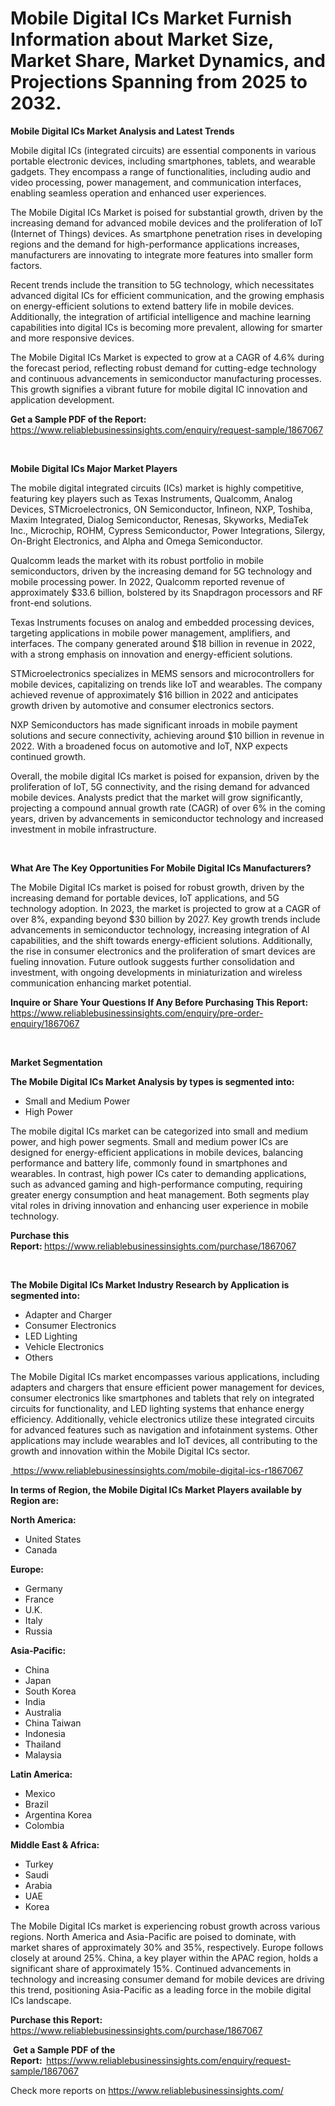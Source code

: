 <p><h1>Mobile Digital ICs Market Furnish Information about Market Size, Market Share, Market Dynamics, and Projections Spanning from 2025 to 2032.</h1></p><p><strong>Mobile Digital ICs Market Analysis and Latest Trends</strong></p>
<p><p>Mobile digital ICs (integrated circuits) are essential components in various portable electronic devices, including smartphones, tablets, and wearable gadgets. They encompass a range of functionalities, including audio and video processing, power management, and communication interfaces, enabling seamless operation and enhanced user experiences.</p><p>The Mobile Digital ICs Market is poised for substantial growth, driven by the increasing demand for advanced mobile devices and the proliferation of IoT (Internet of Things) devices. As smartphone penetration rises in developing regions and the demand for high-performance applications increases, manufacturers are innovating to integrate more features into smaller form factors.</p><p>Recent trends include the transition to 5G technology, which necessitates advanced digital ICs for efficient communication, and the growing emphasis on energy-efficient solutions to extend battery life in mobile devices. Additionally, the integration of artificial intelligence and machine learning capabilities into digital ICs is becoming more prevalent, allowing for smarter and more responsive devices.</p><p>The Mobile Digital ICs Market is expected to grow at a CAGR of 4.6% during the forecast period, reflecting robust demand for cutting-edge technology and continuous advancements in semiconductor manufacturing processes. This growth signifies a vibrant future for mobile digital IC innovation and application development.</p></p>
<p><strong>Get a Sample PDF of the Report:&nbsp;</strong> <a href="https://www.reliablebusinessinsights.com/enquiry/request-sample/1867067?utm_campaign=2032&utm_medium=2&utm_source=Github&utm_content=ia&utm_term=13022025&utm_id=mobile-digital-ics">https://www.reliablebusinessinsights.com/enquiry/request-sample/1867067</a></p>
<p>&nbsp;</p>
<p><strong>Mobile Digital ICs Major Market Players</strong></p>
<p><p>The mobile digital integrated circuits (ICs) market is highly competitive, featuring key players such as Texas Instruments, Qualcomm, Analog Devices, STMicroelectronics, ON Semiconductor, Infineon, NXP, Toshiba, Maxim Integrated, Dialog Semiconductor, Renesas, Skyworks, MediaTek Inc., Microchip, ROHM, Cypress Semiconductor, Power Integrations, Silergy, On-Bright Electronics, and Alpha and Omega Semiconductor. </p><p>Qualcomm leads the market with its robust portfolio in mobile semiconductors, driven by the increasing demand for 5G technology and mobile processing power. In 2022, Qualcomm reported revenue of approximately $33.6 billion, bolstered by its Snapdragon processors and RF front-end solutions. </p><p>Texas Instruments focuses on analog and embedded processing devices, targeting applications in mobile power management, amplifiers, and interfaces. The company generated around $18 billion in revenue in 2022, with a strong emphasis on innovation and energy-efficient solutions.</p><p>STMicroelectronics specializes in MEMS sensors and microcontrollers for mobile devices, capitalizing on trends like IoT and wearables. The company achieved revenue of approximately $16 billion in 2022 and anticipates growth driven by automotive and consumer electronics sectors.</p><p>NXP Semiconductors has made significant inroads in mobile payment solutions and secure connectivity, achieving around $10 billion in revenue in 2022. With a broadened focus on automotive and IoT, NXP expects continued growth.</p><p>Overall, the mobile digital ICs market is poised for expansion, driven by the proliferation of IoT, 5G connectivity, and the rising demand for advanced mobile devices. Analysts predict that the market will grow significantly, projecting a compound annual growth rate (CAGR) of over 6% in the coming years, driven by advancements in semiconductor technology and increased investment in mobile infrastructure.</p></p>
<p>&nbsp;</p>
<p><strong>What Are The Key Opportunities For Mobile Digital ICs Manufacturers?</strong></p>
<p><p>The Mobile Digital ICs market is poised for robust growth, driven by the increasing demand for portable devices, IoT applications, and 5G technology adoption. In 2023, the market is projected to grow at a CAGR of over 8%, expanding beyond $30 billion by 2027. Key growth trends include advancements in semiconductor technology, increasing integration of AI capabilities, and the shift towards energy-efficient solutions. Additionally, the rise in consumer electronics and the proliferation of smart devices are fueling innovation. Future outlook suggests further consolidation and investment, with ongoing developments in miniaturization and wireless communication enhancing market potential.</p></p>
<p><strong>Inquire or Share Your Questions If Any Before Purchasing This Report:</strong> <a href="https://www.reliablebusinessinsights.com/enquiry/pre-order-enquiry/1867067?utm_campaign=2032&utm_medium=2&utm_source=Github&utm_content=ia&utm_term=13022025&utm_id=mobile-digital-ics">https://www.reliablebusinessinsights.com/enquiry/pre-order-enquiry/1867067</a></p>
<p>&nbsp;</p>
<p><strong>Market Segmentation</strong></p>
<p><strong>The Mobile Digital ICs Market Analysis by types is segmented into:</strong></p>
<p><ul><li>Small and Medium Power</li><li>High Power</li></ul></p>
<p><p>The mobile digital ICs market can be categorized into small and medium power, and high power segments. Small and medium power ICs are designed for energy-efficient applications in mobile devices, balancing performance and battery life, commonly found in smartphones and wearables. In contrast, high power ICs cater to demanding applications, such as advanced gaming and high-performance computing, requiring greater energy consumption and heat management. Both segments play vital roles in driving innovation and enhancing user experience in mobile technology.</p></p>
<p><strong>Purchase this Report:&nbsp;</strong><a href="https://www.reliablebusinessinsights.com/purchase/1867067?utm_campaign=2032&utm_medium=2&utm_source=Github&utm_content=ia&utm_term=13022025&utm_id=mobile-digital-ics">https://www.reliablebusinessinsights.com/purchase/1867067</a></p>
<p>&nbsp;</p>
<p><strong>The Mobile Digital ICs Market Industry Research by Application is segmented into:</strong></p>
<p><ul><li>Adapter and Charger</li><li>Consumer Electronics</li><li>LED Lighting</li><li>Vehicle Electronics</li><li>Others</li></ul></p>
<p><p>The Mobile Digital ICs market encompasses various applications, including adapters and chargers that ensure efficient power management for devices, consumer electronics like smartphones and tablets that rely on integrated circuits for functionality, and LED lighting systems that enhance energy efficiency. Additionally, vehicle electronics utilize these integrated circuits for advanced features such as navigation and infotainment systems. Other applications may include wearables and IoT devices, all contributing to the growth and innovation within the Mobile Digital ICs sector.</p></p>
<p><a href="https://www.reliablebusinessinsights.com/mobile-digital-ics-r1867067?utm_campaign=2032&utm_medium=2&utm_source=Github&utm_content=ia&utm_term=13022025&utm_id=mobile-digital-ics">&nbsp;https://www.reliablebusinessinsights.com/mobile-digital-ics-r1867067</a></p>
<p><strong>In terms of Region, the Mobile Digital ICs Market Players available by Region are:</strong></p>
<p>
    <p> <strong> North America: </strong>
        <ul>
            <li>United States</li>
            <li>Canada</li>
        </ul>
        </p> 
    <p> <strong> Europe: </strong>
        <ul>
            <li>Germany</li>
            <li>France</li>
            <li>U.K.</li>
            <li>Italy</li>
            <li>Russia</li>
        </ul>
        </p> 
    <p> <strong> Asia-Pacific: </strong>
        <ul>
            <li>China</li>
            <li>Japan</li>
            <li>South Korea</li>
            <li>India</li>
            <li>Australia</li>
            <li>China Taiwan</li>
            <li>Indonesia</li>
            <li>Thailand</li>
            <li>Malaysia</li>
        </ul>
        </p> 
    <p> <strong> Latin America: </strong>
        <ul>
            <li>Mexico</li>
            <li>Brazil</li>
            <li>Argentina Korea</li>
            <li>Colombia</li>
        </ul>
        </p> 
    <p> <strong> Middle East & Africa: </strong>
        <ul>
            <li>Turkey</li>
            <li>Saudi</li>
            <li>Arabia</li>
            <li>UAE</li>
            <li>Korea</li>
        </ul>
    </p>
    </p>
<p><p>The Mobile Digital ICs market is experiencing robust growth across various regions. North America and Asia-Pacific are poised to dominate, with market shares of approximately 30% and 35%, respectively. Europe follows closely at around 25%. China, a key player within the APAC region, holds a significant share of approximately 15%. Continued advancements in technology and increasing consumer demand for mobile devices are driving this trend, positioning Asia-Pacific as a leading force in the mobile digital ICs landscape.</p></p>
<p><strong>Purchase this Report: </strong><a href="https://www.reliablebusinessinsights.com/purchase/1867067?utm_campaign=2032&utm_medium=2&utm_source=Github&utm_content=ia&utm_term=13022025&utm_id=mobile-digital-ics">https://www.reliablebusinessinsights.com/purchase/1867067</a></p>
<p>&nbsp;<strong>Get a Sample PDF of the Report:&nbsp;&nbsp;</strong><a href="https://www.reliablebusinessinsights.com/enquiry/request-sample/1867067?utm_campaign=2032&utm_medium=2&utm_source=Github&utm_content=ia&utm_term=13022025&utm_id=mobile-digital-ics">https://www.reliablebusinessinsights.com/enquiry/request-sample/1867067</a></p>
<p><strong></strong></p>
<p>Check more reports on <a href="https://www.reliablebusinessinsights.com/?utm_campaign=2032&utm_medium=2&utm_source=Github&utm_content=ia&utm_term=13022025&utm_id=mobile-digital-ics">https://www.reliablebusinessinsights.com/</a></p>
